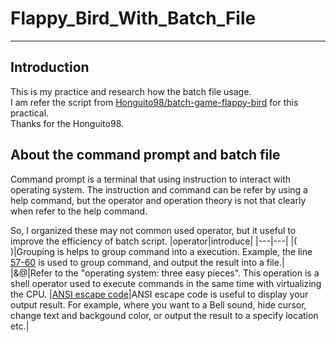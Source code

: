 # Flappy_Bird_With_Batch_File
***
## Introduction
This is my practice and research how the batch file usage.<br>
I am refer the script from [Honguito98/batch-game-flappy-bird](https://github.com/Honguito98/batch-game-flappy-bird) for this practical.<br>
Thanks for the Honguito98.

## About the command prompt and batch file
Command prompt is a terminal that using instruction to interact with operating system.
The instruction and command can be refer by using a help command, 
but the operator and operation theory is not that clearly when refer to the help command.
</br>

So, I organized these may not common used operator, but it useful to improve the efficiency of batch script.
|operator|introduce|
|---|---|
|\( \)|Grouping is helps to group command into a execution. Example, the line [57-60](https://github.com/yutsunoki/Flappy_Bird_With_Batch_File/blob/main/batch_rev.bat?plain=1#L57-L60) is used to group command, and output the result into a file.| 
|&@|Refer to the "operating system: three easy pieces". This operation is a shell operator used to execute commands in the same time with virtualizing the CPU.
|[ANSI escape code](https://en.wikipedia.org/wiki/ANSI_escape_code)|ANSI escape code is useful to display your output result. For example, where you want to a Bell sound, hide cursor, change text and backgound color, or output the result to a specify location etc.|



